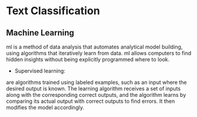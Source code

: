 # Text Classification

## Machine Learning

ml is a method of data analysis that automates analytical model building, using algorithms that iteratively learn from data. ml allows computers to find hidden insights without being explicitly programmed where to look.

- Supervised learning:

are algorithms trained using labeled examples, such as an input where the desired output is known. The learning algorithm receives a set of inputs along with the corresponding correct outputs, and the algorithm learns by comparing its actual output with correct outputs to find errors. It then modifies the model accordingly.



